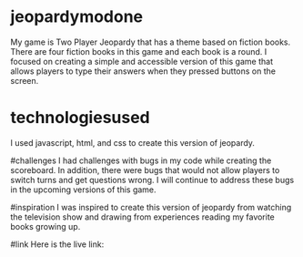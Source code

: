 # jeopardymodone

My game is Two Player Jeopardy that has a theme based on fiction books.
There are four fiction books in this game and each book is a round.
I focused on creating a simple and accessible version of this game that allows players to type their answers when they pressed buttons on the screen.

# technologiesused
I used javascript, html, and css to create this version of jeopardy.

#challenges
I had challenges with bugs in my code while creating the scoreboard. 
In addition, there were bugs that would not allow players to switch turns and get questions wrong.
I will continue to address these bugs in the upcoming versions of this game.

#inspiration
I was inspired to create this version of jeopardy from watching the television show and drawing from experiences reading my favorite books growing up.

#link
Here is the live link: 


